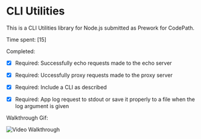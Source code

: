 # CLI Utilities

This is a CLI Utilities library for Node.js submitted as Prework for CodePath.

Time spent: [15]

Completed:

* [x] Required: Successfully echo requests made to the echo server
* [x] Required: Uccessfully proxy requests made to the proxy server
* [x] Required: Include a CLI as described
* [x] Required: App log request to stdout or save it properly to a file when the log argument is given


Walkthrough Gif:

![Video Walkthrough](http://i.imgur.com/0wk33yU.gif?1)
